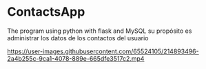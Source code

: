 # ContactsApp

The program using python with flask and MySQL
su propósito es administrar los datos de los contactos del usuario

https://user-images.githubusercontent.com/65524105/214893496-2a4b255c-9ca1-4078-889e-665dfe3517c2.mp4
